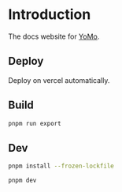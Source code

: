 # Introduction

The docs website for [YoMo](https://github.com/yomorun/yomo).

## Deploy

Deploy on vercel automatically.

## Build

```bash
pnpm run export
```

## Dev

```bash
pnpm install --frozen-lockfile

pnpm dev
```
